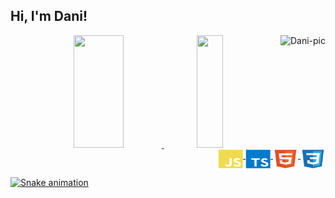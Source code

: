 ## Hi, I'm Dani! 

<div align="center">
  
  <a href="https://github.com/iloveyellowcakes">
  <img align="" height="180em" width="40%" src="https://github-readme-stats.vercel.app/api?username=iloveyellowcakes&show_icons=true&theme=dracula&include_all_commits=true"/>  
  <img  height="180em" width="29%" src="https://github-readme-stats.vercel.app/api/top-langs/?username=iloveyellowcakes&layout=compact&/&theme=dracula&count_private=true">

   
  <img align="right" alt="Dani-pic" height="180em" style="" src="https://cdn.discordapp.com/attachments/521831302672941068/923345022290628608/download20211203193341.png?width=676&height=676">
    

</div>
  
<div align="right"> 
 
  <img align="top" alt="Js" height="30" width="40" src="https://raw.githubusercontent.com/devicons/devicon/master/icons/javascript/javascript-plain.svg">
  <img align="top" alt="Ts" height="30" width="40" src="https://raw.githubusercontent.com/devicons/devicon/master/icons/typescript/typescript-plain.svg">
  <img align="top" alt="HTML" height="30" width="40" src="https://raw.githubusercontent.com/devicons/devicon/master/icons/html5/html5-original.svg">
  <img align="top" alt="CSS" height="30" width="40" src="https://raw.githubusercontent.com/devicons/devicon/master/icons/css3/css3-original.svg">
  <!-- <a href="https://www.linkedin.com/in/danielle--alves" target="_blank"><img src="https://img.shields.io/badge/-LinkedIn-%230077B5?style=for-the-badge&logo=linkedin&logoColor=white" target="_blank"></a> -->
</div> 

 
  
   ![Snake animation](https://github.com/iloveyellowcakes/iloveyellowcakes/blob/output/github-contribution-grid-snake.svg)
